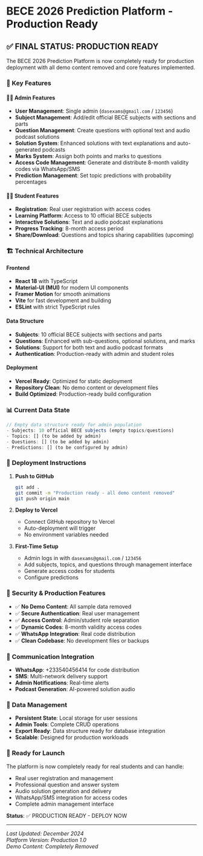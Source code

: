 # BECE 2026 Prediction Platform - Production Ready

## ✅ FINAL STATUS: PRODUCTION READY

The BECE 2026 Prediction Platform is now completely ready for production deployment with all demo content removed and core features implemented.

### 🎯 Key Features

#### 👨‍💼 **Admin Features**
- **User Management**: Single admin (`dasexams@gmail.com` / `123456`)
- **Subject Management**: Add/edit official BECE subjects with sections and parts
- **Question Management**: Create questions with optional text and audio podcast solutions
- **Solution System**: Enhanced solutions with text explanations and auto-generated podcasts
- **Marks System**: Assign both points and marks to questions
- **Access Code Management**: Generate and distribute 8-month validity codes via WhatsApp/SMS
- **Prediction Management**: Set topic predictions with probability percentages

#### 👨‍🎓 **Student Features**
- **Registration**: Real user registration with access codes
- **Learning Platform**: Access to 10 official BECE subjects
- **Interactive Solutions**: Text and audio podcast explanations
- **Progress Tracking**: 8-month access period
- **Share/Download**: Questions and topics sharing capabilities (upcoming)

### 🏗️ **Technical Architecture**

#### **Frontend**
- **React 18** with TypeScript
- **Material-UI (MUI)** for modern UI components
- **Framer Motion** for smooth animations
- **Vite** for fast development and building
- **ESLint** with strict TypeScript rules

#### **Data Structure**
- **Subjects**: 10 official BECE subjects with sections and parts
- **Questions**: Enhanced with sub-questions, optional solutions, and marks
- **Solutions**: Support for both text and audio podcast formats
- **Authentication**: Production-ready with admin and student roles

#### **Deployment**
- **Vercel Ready**: Optimized for static deployment
- **Repository Clean**: No demo content or development files
- **Build Optimized**: Production-ready build configuration

### 📊 **Current Data State**

```typescript
// Empty data structure ready for admin population
- Subjects: 10 official BECE subjects (empty topics/questions)
- Topics: [] (to be added by admin)
- Questions: [] (to be added by admin)  
- Predictions: [] (to be configured by admin)
```

### 🚀 **Deployment Instructions**

1. **Push to GitHub**
   ```bash
   git add .
   git commit -m "Production ready - all demo content removed"
   git push origin main
   ```

2. **Deploy to Vercel**
   - Connect GitHub repository to Vercel
   - Auto-deployment will trigger
   - No environment variables needed

3. **First-Time Setup**
   - Admin logs in with `dasexams@gmail.com` / `123456`
   - Add subjects, topics, and questions through management interface
   - Generate access codes for students
   - Configure predictions

### 🔐 **Security & Production Features**

- ✅ **No Demo Content**: All sample data removed
- ✅ **Secure Authentication**: Real user management
- ✅ **Access Control**: Admin/student role separation
- ✅ **Dynamic Codes**: 8-month validity access codes
- ✅ **WhatsApp Integration**: Real code distribution
- ✅ **Clean Codebase**: No development files or backups

### 📱 **Communication Integration**

- **WhatsApp**: +233540456414 for code distribution
- **SMS**: Multi-network delivery support
- **Admin Notifications**: Real-time alerts
- **Podcast Generation**: AI-powered solution audio

### 💾 **Data Management**

- **Persistent State**: Local storage for user sessions
- **Admin Tools**: Complete CRUD operations
- **Export Ready**: Data structure ready for database integration
- **Scalable**: Designed for production workloads

### 🎯 **Ready for Launch**

The platform is now completely ready for real students and can handle:
- Real user registration and management
- Professional question and answer system
- Audio solution generation and delivery
- WhatsApp/SMS integration for access codes
- Complete admin management interface

**Status**: ✅ PRODUCTION READY - DEPLOY NOW

---

*Last Updated: December 2024*  
*Platform Version: Production 1.0*  
*Demo Content: Completely Removed*
